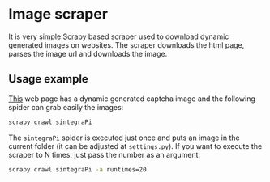 # Image scraper

It is very simple [Scrapy](http://scrapy.org/) based scraper used to download dynamic
generated images on websites.
The scraper downloads the html page, parses the image url and downloads the image.

## Usage example

[This](http://webas.sefaz.pi.gov.br/SintegraConsultaPublica) web page has a dynamic 
generated captcha image and the following spider can grab easily the images:

```sh
scrapy crawl sintegraPi
```

The `sintegraPi` spider is executed just once and puts an image in the current folder
(it can be adjusted at `settings.py`).
If you want to execute the scraper to N times, just pass the number as an argument:

```sh
scrapy crawl sintegraPi -a runtimes=20
```
